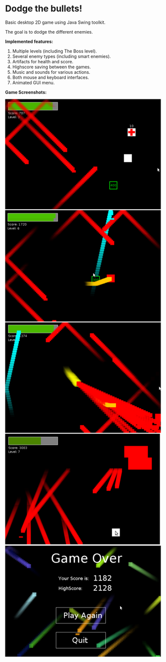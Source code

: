 # Dodge the bullets!

Basic desktop 2D game using Java Swing toolkit.

The goal is to dodge the different enemies.

**Implemented features:**

1. Multiple levels (including The Boss level).
2. Several enemy types (including smart enemies).
3. Artifacts for health and score.
4. Highscore saving between the games.
5. Music and sounds for various actions.
6. Both mouse and keyboard interfaces.
7. Animated GUI menu.

**Game Screenshots:**

![Screenshot of the game](https://github.com/AnatoliiStepaniuk/Simple_Java_Game/blob/master/screenshots/screenshot.png)
![Screenshot of the game](https://github.com/AnatoliiStepaniuk/Simple_Java_Game/blob/master/screenshots/screenshot2.png)
![Screenshot of the game](https://github.com/AnatoliiStepaniuk/Simple_Java_Game/blob/master/screenshots/screenshot3.png)
![Screenshot of the game](https://github.com/AnatoliiStepaniuk/Simple_Java_Game/blob/master/screenshots/screenshot4.png)
![Screenshot of the game](https://github.com/AnatoliiStepaniuk/Simple_Java_Game/blob/master/screenshots/screenshot5.png)
